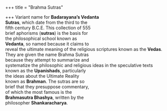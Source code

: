 +++
title = "Brahma Sutras"

+++
Variant name for **Badarayana’s Vedanta**  
**Sutras**, which date from the third to the  
fifth century B.C.E. This collection of 555  
brief aphorisms (**sutras**) is the basis for  
the philosophical school known as  
**Vedanta**, so named because it claims to  
reveal the ultimate meaning of the religious scriptures known as the **Vedas**.  
They are given the name Brahma Sutras  
because they attempt to summarize and  
systematize the philosophic and religious ideas in the speculative texts  
known as the **Upanishads**, particularly  
the ideas about the Ultimate Reality  
known as **Brahman**. The sutras are so  
brief that they presuppose commentary,  
of which the most famous is the  
**Brahmasutra Bhashya**, written by the  
philosopher **Shankaracharya**.